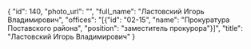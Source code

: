 {
    "id": 140,
    "photo_url": "",
    "full_name": "Ластовский Игорь Владимирович",
    "offices": "[{\"id\": \"02-15\", \"name\": \"Прокуратура Поставского района\", \"position\": \"заместитель прокурора\"}]",
    "title": "Ластовский Игорь Владимирович"
}